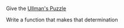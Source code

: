 Give the [Ullman's Puzzle](http://regator.com/p/246306389/ullmans_puzzle/)

Write a function that makes that determination

